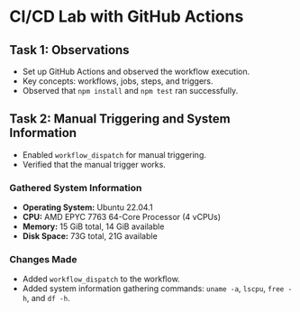 # CI/CD Lab with GitHub Actions

## Task 1: Observations
- Set up GitHub Actions and observed the workflow execution.
- Key concepts: workflows, jobs, steps, and triggers.
- Observed that `npm install` and `npm test` ran successfully.

## Task 2: Manual Triggering and System Information
- Enabled `workflow_dispatch` for manual triggering.
- Verified that the manual trigger works.

### Gathered System Information
- **Operating System:** Ubuntu 22.04.1
- **CPU:** AMD EPYC 7763 64-Core Processor (4 vCPUs)
- **Memory:** 15 GiB total, 14 GiB available
- **Disk Space:** 73G total, 21G available

### Changes Made
- Added `workflow_dispatch` to the workflow.
- Added system information gathering commands: `uname -a`, `lscpu`, `free -h`, and `df -h`.
